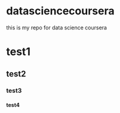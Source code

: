 datasciencecoursera
===================

this is my repo for data science coursera

# test1
## test2
### test3
#### test4
